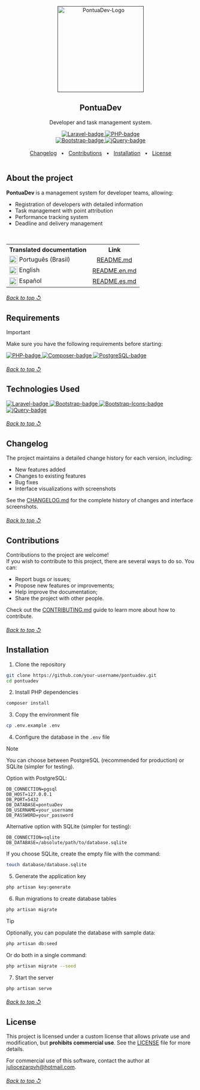 <!--
References used in this Repository
https://github.com/kyechan99/capsule-render
https://github.com/DenverCoder1/custom-icon-badges
https://github.com/alexandresanlim/Badges4-README.md-Profile
https://shields.io
https://getemoji.com
-->

<!-- PRESENTATION -->

<div align="center">
  <a href="">
    <img src="https://github.com/user-attachments/assets/549a8788-f8d4-42f3-b750-9fff9092a252" alt="PontuaDev-Logo" width="230px" title="Developer Management System">
  </a>
  <h2 align="center">PontuaDev</h2>
  <p align="center">
    Developer and task management system.
  </p>
</div>

<div align="center">
  <a href="https://laravel.com/">
    <img src="https://img.shields.io/badge/Made%20with%20framework:-Laravel%2012%20-gray.svg?colorA=EF6161&amp;colorB=FF2D20&amp;style=for-the-badge" alt="Laravel-badge" style="max-width: 100%;">
    </a>
  <a href="https://www.php.net/">
    <img src="https://img.shields.io/badge/Made%20with%20language:-PHP%208.2%20-gray.svg?colorA=8C96C6&amp;colorB=777BB4&amp;style=for-the-badge" alt="PHP-badge" style="max-width: 100%;">
  </a>
</div>

<div align="center">
  <a href="https://getbootstrap.com/">
      <img src="https://img.shields.io/badge/Made%20with%20library:-Bootstrap%204.5%20-gray.svg?colorA=9B7AD5&amp;colorB=7952B3&amp;style=for-the-badge" alt="Bootstrap-badge" style="max-width: 100%;">
  </a>
  <a href="https://jquery.com/">
      <img src="https://img.shields.io/badge/Made%20with%20library:-jQuery%203.5%20-gray.svg?colorA=2B90D9&amp;colorB=0769AD&amp;style=for-the-badge" alt="jQuery-badge" style="max-width: 100%;">
  </a>
</div>

<br>

<div align="center">
  <a href="#changelog">Changelog</a> &#xa0; • &#xa0;
  <a href="#contributions">Contributions</a> &#xa0; • &#xa0;
  <a href="#installation">Installation</a> &#xa0; • &#xa0;
  <a href="#license">License</a>
</div>

<br>

<!-- ABOUT THE PROJECT -->

## About the project

**PontuaDev** is a management system for developer teams, allowing:

- Registration of developers with detailed information
- Task management with point attribution
- Performance tracking system
- Deadline and delivery management

<br>

<table>
  <tr>
    <th align="center">Translated documentation</th>
    <th align="center">Link</th>
  </tr>
  <tr>
    <td>
      <img align="center" src="https://cdn-icons-png.flaticon.com/512/197/197386.png" alt="Português" width="22"/> 
      Português (Brasil)
    </td>
    <td align="center">
      <a href="https://github.com/juletopi/PontuaDev_Project/blob/master/README.md">README.md</a>
    </td>
  </tr>
  <tr>
    <td>
      <img align="center" src="https://cdn-icons-png.flaticon.com/512/197/197374.png" alt="English" width="22"/> 
      English
    </td>
    <td align="center">
      <a href="https://github.com/juletopi/PontuaDev_Project/blob/master/docs/translations/README.en.md">README.en.md</a>
    </td>
  </tr>
  <tr>
    <td>
      <img align="center" src="https://cdn-icons-png.flaticon.com/512/197/197593.png" alt="Español" width="22"/> 
      Español
    </td>
    <td align="center">
      <a href="https://github.com/juletopi/PontuaDev_Project/blob/master/docs/translations/README.es.md">README.es.md</a>
    </td>
  </tr>
</table>

<div align="left">
  <h6><a href="#pontuadev"> Back to top ↺</a></h6>
</div>

## Requirements

> [!IMPORTANT]  
> Make sure you have the following requirements before starting:

<a href="https://www.php.net/">
  <img src="https://img.shields.io/badge/PHP-8.2_or_higher-777BB4?style=for-the-badge&logo=php&logoColor=white" alt="PHP-badge">
</a>
<a href="https://getcomposer.org/">
  <img src="https://img.shields.io/badge/Composer-2.0_or_higher-885630?style=for-the-badge&logo=composer&logoColor=white" alt="Composer-badge">
</a>
<a href="https://www.postgresql.org/">
  <img src="https://img.shields.io/badge/PostgreSQL-4169E1?style=for-the-badge&logo=postgresql&logoColor=white" alt="PostgreSQL-badge">
</a>

<div align="left">
  <h6><a href="#pontuadev"> Back to top ↺</a></h6>
</div>

## Technologies Used

<a href="https://laravel.com/">
  <img src="https://img.shields.io/badge/Laravel-12-FF2D20?style=for-the-badge&logo=laravel&logoColor=white" alt="Laravel-badge">
</a>
<a href="https://getbootstrap.com/">
  <img src="https://img.shields.io/badge/Bootstrap-4.5-7952B3?style=for-the-badge&logo=bootstrap&logoColor=white" alt="Bootstrap-badge">
</a>
<a href="https://icons.getbootstrap.com/">
  <img src="https://img.shields.io/badge/Bootstrap_Icons-1.11-7952B3?style=for-the-badge&logo=bootstrap&logoColor=white" alt="Bootstrap-Icons-badge">
</a>
<a href="https://jquery.com/">
  <img src="https://img.shields.io/badge/jQuery-3.5-0769AD?style=for-the-badge&logo=jquery&logoColor=white" alt="jQuery-badge">
</a>

<div align="left">
  <h6><a href="#pontuadev"> Back to top ↺</a></h6>
</div>

<!-- CHANGELOG -->

## Changelog

The project maintains a detailed change history for each version, including:

- New features added
- Changes to existing features
- Bug fixes
- Interface visualizations with screenshots

See the [CHANGELOG.md](../CHANGELOG.md) for the complete history of changes and interface screenshots.

<div align="left">
  <h6><a href="#pontuadev"> Back to top ↺</a></h6>
</div>

<!-- CONTRIBUTIONS -->

## Contributions

Contributions to the project are welcome! \
If you wish to contribute to this project, there are several ways to do so. You can:
- Report bugs or issues;
- Propose new features or improvements;
- Help improve the documentation;
- Share the project with other people.

Check out the [CONTRIBUTING.md](https://github.com/juletopi/PontuaDev_Project/blob/master/CONTRIBUTING.md) guide to learn more about how to contribute.

<div align="left">
  <h6><a href="#pontuadev"> Back to top ↺</a></h6>
</div>

<!-- INSTALLATION -->

## Installation

1. Clone the repository
```bash
git clone https://github.com/your-username/pontuadev.git
cd pontuadev
```

2. Install PHP dependencies
```bash
composer install
```

3. Copy the environment file
```bash
cp .env.example .env
```

4. Configure the database in the `.env` file

> [!NOTE]  
> You can choose between PostgreSQL (recommended for production) or SQLite (simpler for testing).

Option with PostgreSQL:
```
DB_CONNECTION=pgsql
DB_HOST=127.0.0.1
DB_PORT=5432
DB_DATABASE=pontuaDev
DB_USERNAME=your_username
DB_PASSWORD=your_password
```

Alternative option with SQLite (simpler for testing):
```
DB_CONNECTION=sqlite
DB_DATABASE=/absolute/path/to/database.sqlite
```

If you choose SQLite, create the empty file with the command:
```bash
touch database/database.sqlite
```

5. Generate the application key
```bash
php artisan key:generate
```

6. Run migrations to create database tables
```bash
php artisan migrate
```

> [!TIP]  
> Optionally, you can populate the database with sample data:
> ```bash
> php artisan db:seed
> ```
> Or do both in a single command:
> ```bash
> php artisan migrate --seed
> ```

7. Start the server
```bash
php artisan serve
```

<div align="left">
  <h6><a href="#pontuadev"> Back to top ↺</a></h6>
</div>

<!-- LICENSE -->

## License

This project is licensed under a custom license that allows private use and modification, but **prohibits commercial use**. See the [LICENSE](https://github.com/juletopi/PontuaDev_Project/blob/master/LICENSE) file for more details.

For commercial use of this software, contact the author at juliocezarpvh@hotmail.com.

<div align="left">
  <h6><a href="#pontuadev"> Back to top ↺</a></h6>
</div>
